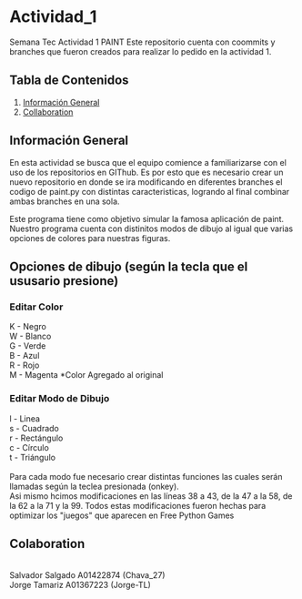 # Actividad_1
Semana Tec Actividad 1 PAINT
Este repositorio cuenta con coommits y branches que fueron creados para realizar lo pedido en la actividad 1.

## Tabla de Contenidos
1. [Información General](#general-info)
2. [Collaboration](#collaboration)

## Información General
En esta actividad se busca que el equipo comience a familiarizarse con el uso de los repositorios en GIThub. Es por esto que es necesario crear un nuevo repositorio en donde se ira modificando en diferentes branches el codigo de paint.py con distintas caracteristicas, logrando al final combinar ambas branches en una sola.

Este programa tiene como objetivo simular la famosa aplicación de paint. Nuestro programa cuenta con distinitos modos de dibujo al igual que varias opciones de colores para nuestras figuras.

## Opciones de dibujo (según la tecla que el ususario presione)
### Editar Color
K - Negro
</br>
W - Blanco
</br>
G - Verde
</br>
B - Azul
</br>
R - Rojo
</br>
M - Magenta *Color Agregado al original
</br>
### Editar Modo de Dibujo
l - Linea
</br>
s - Cuadrado
</br>
r - Rectángulo
</br>
c - Círculo
</br>
t - Triángulo
</br>
</br>
Para cada modo fue necesario crear distintas funciones las cuales serán llamadas según la teclea presionada (onkey).
</br>
Asi mismo hcimos modificaciones en las líneas 38 a 43, de la 47 a la 58, de la 62 a la 71 y la 99.
Todos estas modificaciones fueron hechas para optimizar los "juegos" que aparecen en Free Python Games
## Colaboration
<br/>
Salvador Salgado A01422874 (Chava_27) </br>
Jorge Tamariz A01367223 (Jorge-TL)</br>
